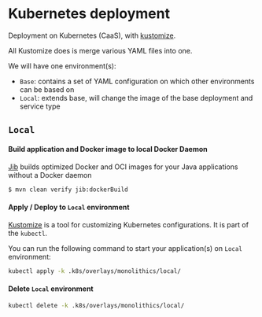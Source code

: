 # Kubernetes deployment

Deployment on Kubernetes (CaaS), with [kustomize](https://github.com/kubernetes-sigs/kustomize).

All Kustomize does is merge various YAML files into one. 

We will have one environment(s):

- `Base`: contains a set of YAML configuration on which other environments can be based on
- `Local`: extends base, will change the image of the base deployment and service type

## `Local`

####  Build application and Docker image to local Docker Daemon
[Jib](https://github.com/GoogleContainerTools/jib) builds optimized Docker and OCI images for your Java applications without a Docker daemon 
```bash
$ mvn clean verify jib:dockerBuild
```

#### Apply / Deploy to `Local` environment
[Kustomize](https://kubernetes.io/docs/tasks/manage-kubernetes-objects/kustomization/#overview-of-kustomize) is a tool for customizing Kubernetes configurations. It is part of the `kubectl`.

You can run the following command to start your application(s) on `Local` environment:
```bash
kubectl apply -k .k8s/overlays/monolithics/local/
```

#### Delete `Local` environment
```bash
kubectl delete -k .k8s/overlays/monolithics/local/
```
